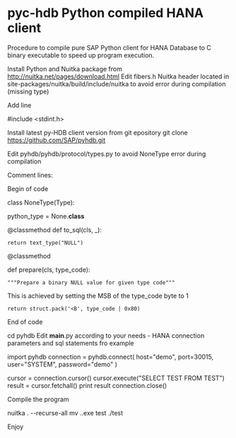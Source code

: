 # pyc-hdb Python compiled HANA client

Procedure to compile pure SAP Python client for HANA Database to C binary executable to speed up program execution.

Install Python and Nuitka package from http://nuitka.net/pages/download.html Edit fibers.h Nuitka header located in site-packages/nuitka/build/include/nuitka to avoid error during compilation (missing type)

Add line

#include <stdint.h>

Install latest py-HDB client version from git epository git clone https://github.com/SAP/pyhdb.git

Edit pyhdb/pyhdb/protocol/types.py to avoid NoneType error during compilation

Comment lines:

Begin of code

class NoneType(Type):

python_type = None.__class__

@classmethod
def to_sql(cls, _):

    return text_type("NULL")


@classmethod

def prepare(cls, type_code):

    """Prepare a binary NULL value for given type code"""
    
This is achieved by setting the MSB of the type_code byte to 1

    return struct.pack('<B', type_code | 0x80)

End of code

cd pyhdb
Edit __main__.py according to your needs - HANA connection parameters and sql statements fro example

import pyhdb
connection = pyhdb.connect(
host="demo",
port=30015,
user="SYSTEM",
password="demo"
)

cursor = connection.cursor()
cursor.execute("SELECT TEST FROM TEST")
result = cursor.fetchall()
print result
connection.close()

Compile the program

nuitka . --recurse-all
mv ..exe test
./test

Enjoy
